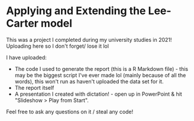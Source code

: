 # Applying and Extending the Lee-Carter model
This was a project I completed during my university studies in 2021! Uploading here so I don't forget/ lose it lol

I have uploaded:
- The code I used to generate the report (this is a R Markdown file) - this may be the biggest script I've ever made lol (mainly because of all the words), this won't run as haven't uploaded the data set for it.
- The report itself
- A presentation I created with dictation! - open up in PowerPoint & hit "Slideshow > Play from Start".

Feel free to ask any questions on it / steal any code! 




